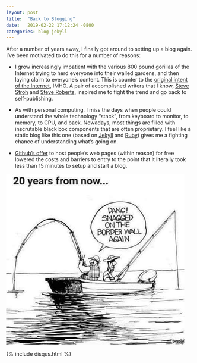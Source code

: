 ```yaml
---
layout: post
title:  "Back to Blogging"
date:   2019-02-22 17:12:24 -0800
categories: blog jekyll
---
```


After a number of years away, I finally got around to setting up a
blog again. I’ve been motivated to do this for a number of reasons:

- I grow increasingly impatient with the various 800 pound gorillas of
the Internet trying to herd everyone into their walled gardens, and
then laying claim to everyone’s content. This is counter to the
[original intent of the Internet](https://inrupt.com/blog/one-small-step-for-the-web), IMHO. A pair of accomplished writers that I know, 
[Steve Stroh](https://www.stevestroh.com/) and 
[Steve Roberts](https://microship.com/), inspired me to fight the 
trend and go back to self-publishing.

- As with personal computing, I miss the days when people could
understand the whole technology “stack”, from keyboard to monitor, to
memory, to CPU, and back. Nowadays, most things are filled with
inscrutable black box components that are often proprietary. I feel
like a static blog like this one (based on [Jekyll](https://jekyllrb.com/)
and [Ruby](https://www.ruby-lang.org/en/)) gives me a
fighting chance of understanding what’s going on.

- [Github’s offer](https://pages.github.com/) to host people’s web pages 
(within reason) for free lowered the costs and barriers to entry to the 
point that it literally took less than 15 minutes to setup and start a blog.

![Cartoon](/assets/img/RealEmergency.jpg "The Real Emergency")

{% include disqus.html %}
